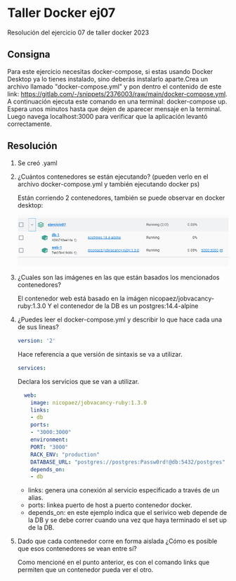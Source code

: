 # Taller Docker ej07

Resolución del ejercicio 07 de taller docker 2023

## Consigna

Para este ejercicio necesitas docker-compose, si estas usando Docker Desktop ya lo tienes instalado, sino deberás instalarlo aparte.Crea un archivo llamado "docker-compose.yml" y pon dentro el contenido de este link: https://gitlab.com/-/snippets/2376003/raw/main/docker-compose.yml.
A continuación ejecuta este comando en una terminal: docker-compose up.
Espera unos minutos hasta que dejen de aparecer mensaje en la terminal. Luego navega localhost:3000 para verificar que la aplicación levantó correctamente.


## Resolución

1. Se creó .yaml

2. ¿Cuántos contenedores se están ejecutando? (pueden verlo en el archivo docker-compose.yml y también ejecutando docker ps)

    Están corriendo 2 contenedores, también se puede observar en docker desktop:

    ![image info](./img/containers.PNG)

3. ¿Cuales son las imágenes en las que están basados los mencionados contenedores? 

    El contenedor web está basado en la imágen nicopaez/jobvacancy-ruby:1.3.0
    Y el contenedor de la DB es un postgres:14.4-alpine

4. ¿Puedes leer el docker-compose.yml y describir lo que hace cada una de sus lineas? 

    ``` yml
    version: '2' 
    ```
    Hace referencia a que versión de sintaxis se va a utilizar.

    ``` yml
    services: 
    ```
    Declara los servicios que se van a utilizar.

    ``` yml
      web:
        image: nicopaez/jobvacancy-ruby:1.3.0
        links:
        - db
        ports:
        - "3000:3000"
        environment:
        PORT: "3000"
        RACK_ENV: "production"
        DATABASE_URL: "postgres://postgres:Passw0rd!@db:5432/postgres"
        depends_on:
        - db
    ```
    - links: genera una conexión al servicio especificado a través de un alias.
    - ports: linkea puerto de host a puerto contenedor docker.
    - depends_on: en este ejemplo indica que el serivico web depende de la DB y se debe correr cuando una vez que haya terminado el set up de la DB.

5. Dado que cada contenedor corre en forma aislada ¿Cómo es posible que esos contenedores se vean entre sí?

    Como mencioné en el punto anterior, es con el comando links que permiten que un contenedor pueda ver el otro. 